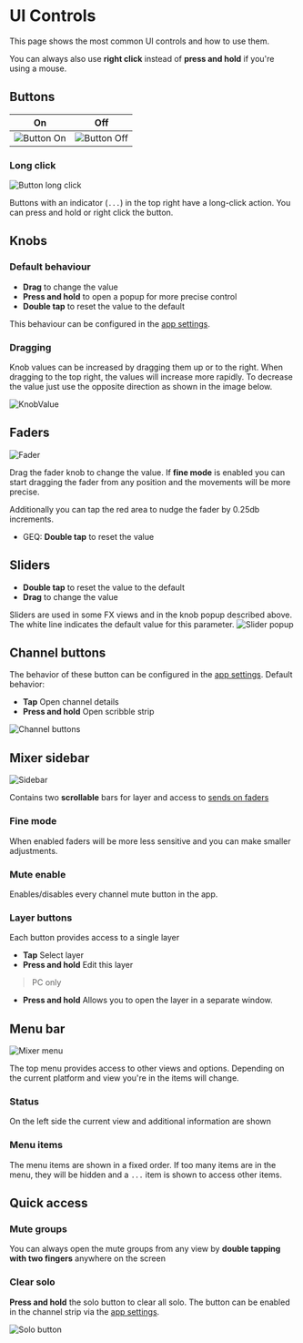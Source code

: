 # UI Controls
This page shows the most common UI controls and how to use them.

You can always also use **right click** instead of **press and hold** if you're using a mouse.

## Buttons

| On | Off |
| --- | --- |
| ![Button On](img/button-on.png)| ![Button Off](img/button-off.png) |

### Long click
![Button long click](img/button-long-click.png)

Buttons with an indicator (`...`) in the top right have a long-click action.
You can press and hold or right click the button.



## Knobs
### Default behaviour
- **Drag** to change the value
- **Press and hold** to open a popup for more precise control
- **Double tap** to reset the value to the default

This behaviour can be configured in the [app settings](settings/user_session.md).

### Dragging
Knob values can be increased by dragging them up or to the right.
When dragging to the top right, the values will increase more rapidly.
To decrease the value just use the opposite direction as shown in the image below.

![KnobValue](img/knob-detail.png)


## Faders
![Fader](img/fader.png)

Drag the fader knob to change the value. If **fine mode** is enabled you can start dragging the fader from any position and the movements will be more precise.

Additionally you can tap the red area to nudge the fader by 0.25db increments.

- GEQ: **Double tap** to reset the value


## Sliders
- **Double tap** to reset the value to the default
- **Drag** to change the value

Sliders are used in some FX views and in the knob popup described above.
The white line indicates the default value for this parameter.
![Slider popup](img/slider-popup.png)

## Channel buttons
The behavior of these button can be configured in the [app settings](settings/user_session.md).
Default behavior:

- **Tap** Open channel details
- **Press and hold** Open scribble strip

![Channel buttons](img/channel-buttons.png)

## Mixer sidebar
![Sidebar](img/sidebar-soflist.png)

Contains two **scrollable** bars for layer and access to [sends on faders](sends-on-faders.md)

### Fine mode
When enabled faders will be more less sensitive and you can make smaller adjustments.

### Mute enable
Enables/disables every channel mute button in the app.

### Layer buttons
Each button provides access to a single layer

- **Tap** Select layer
- **Press and hold** Edit this layer

> PC only

- **Press and hold** Allows you to open the layer in a separate window.



## Menu bar
![Mixer menu](img/mixer-menu.png)

The top menu provides access to other views and options. Depending on the current platform and view you're in the items will change.

### Status
On the left side the current view and additional information are shown

### Menu items
The menu items are shown in a fixed order. If too many items are in the menu, they will be hidden and a `...` item is shown to access other items.


## Quick access
### Mute groups
You can always open the mute groups from any view by **double tapping with two fingers** anywhere
on the screen

### Clear solo
**Press and hold** the solo button to clear all solo.
The button can be enabled in the channel strip via the [app settings](settings/channel-strip.md).

![Solo button](img/solo-button.png)
